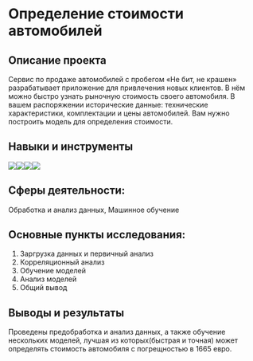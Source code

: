 # Определение стоимости автомобилей

## Описание проекта
Сервис по продаже автомобилей с пробегом «Не бит, не крашен» разрабатывает приложение для привлечения новых клиентов. В нём можно быстро узнать рыночную стоимость своего автомобиля. В вашем распоряжении исторические данные: технические характеристики, комплектации и цены автомобилей. Вам нужно построить модель для определения стоимости.

## Навыки и инструменты
<img src="https://img.shields.io/badge/Pandas-black?style=flat-square&logo=pandas&logoColor=orange"/><img src="https://img.shields.io/badge/Plotly-black?style=flat-square&logo=plotly&logoColor=orange"/><img src="https://img.shields.io/badge/CatBoost-black?style=flat-square&logo=yandexcloud&logoColor=orange"/><img src="https://img.shields.io/badge/Sklearn-black?logo=scikitlearn&logoColor=orange">

## Сферы деятельности:
Обработка и анализ данных, Машинное обучение

## Основные пункты исследования:
1. Заргрузка данных и первичный анализ
2. Корреляционный анализ
3. Обучение моделей
4. Анализ моделей
5. Общий вывод

## Выводы и результаты
Проведены предобработка и анализ данных, а также обучение нескольких моделей, лучшая из которых(быстрая и точная) может определять стоимость автомобиля с погрещностью в 1665 евро.
